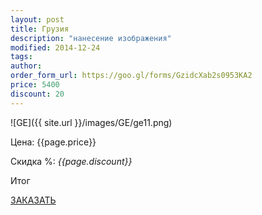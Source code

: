 ```yaml
---
layout: post
title: Грузия
description: "нанесение изображения"
modified: 2014-12-24
tags: 
author: 
order_form_url: https://goo.gl/forms/GzidcXab2s0953KA2
price: 5400
discount: 20
---
```



![GE]({{ site.url }}/images/GE/ge11.png)

<div class="price">
	<p id="price" >Цена: {{page.price}}</p>
	<p id="discount"> Скидка %: <i id="discountval"> {{page.discount}} </i></p>
	<p id="summ"> Итог </p>
</div>

<p class="buttond"><a href="{{page.order_form_url}}" target="_self">ЗАКАЗАТЬ</a></p>


